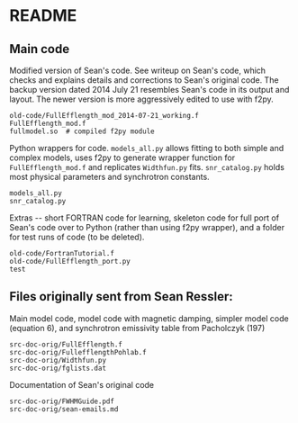 README
======

## Main code
Modified version of Sean's code.  See writeup on Sean's code, which checks and
explains details and corrections to Sean's original code.
The backup version dated 2014 July 21 resembles Sean's code in its output and
layout.  The newer version is more aggressively edited to use with f2py.

    old-code/FullEfflength_mod_2014-07-21_working.f
    FullEfflength_mod.f
    fullmodel.so  # compiled f2py module

Python wrappers for code.  `models_all.py` allows fitting to both simple and
complex models, uses f2py to generate wrapper function for
`FullEfflength_mod.f` and replicates `Widthfun.py` fits.  `snr_catalog.py`
holds most physical parameters and synchrotron constants.

    models_all.py
    snr_catalog.py

Extras -- short FORTRAN code for learning, skeleton code for full port of
Sean's code over to Python (rather than using f2py wrapper), and a folder for
test runs of code (to be deleted).

    old-code/FortranTutorial.f
    old-code/FullEfflength_port.py
    test


## Files originally sent from Sean Ressler:
Main model code, model code with magnetic damping, simpler model code
(equation 6), and synchrotron emissivity table from Pacholczyk (197)

    src-doc-orig/FullEfflength.f
    src-doc-orig/FullefflengthPohlab.f
    src-doc-orig/Widthfun.py
    src-doc-orig/fglists.dat

Documentation of Sean's original code

    src-doc-orig/FWHMGuide.pdf
    src-doc-orig/sean-emails.md



